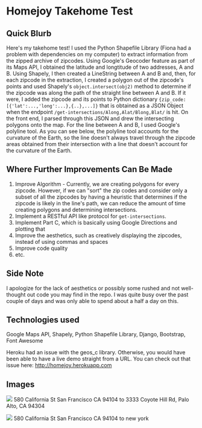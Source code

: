 Homejoy Takehome Test
=======

Quick Blurb
-------
Here's my takehome test! I used the Python Shapefile Library (Fiona had a problem with dependencies on my computer)
to extract information from the zipped archive of zipcodes. Using Google's Geocoder feature as part of its Maps API, I obtained the
latitude and longtitude of two addresses, A and B. Using Shapely, I then created a LineString between A and B and, then, for
each zipcode in the extraction, I created a polygon out of the zipcode's points and used Shapely's ```object.intersect(obj2)``` method
to determine if the zipcode was along the path of the straight line between A and B. If it were, I added the zipcode and its points
to Python dictionary ```{zip_code: [{'lat':...,'long':...},{..},...]}``` that is obtained as a JSON Object when the endpoint
```/get-intersections/Along,Alat/Blong,Blat/``` is hit. On the front end, I parsed through this JSON and drew the intersecting
polygons onto the map. For the line between A and B, I used Google's polyline tool. As you can see below, the polyline tool
accounts for the curvature of the Earth, so the line doesn't always travel through the zipcode areas obtained from their
intersection with a line that doesn't account for the curvature of the Earth.

Where Further Improvements Can Be Made
-------
1. Improve Algorithm - Currently, we are creating polygons for every zipcode. However, if we can "sort" the zip codes and consider only a subset of all the zipcodes by having a heuristic that determines if the zipcode is likely in the line's path, we can reduce the amount of time creating polygons and determining intersections.
2. Implement a RESTful API like protocol for ```get-intersections```.
3. Implement Part C, which is basically using Google Directions and plotting that
4. Improve the aesthetics, such as creatively displaying the zipcodes, instead of using commas and spaces
5. Improve code quality
6. etc.

Side Note
---------
I apologize for the lack of aesthetics or possibly some rushed and not well-thought out code you may find in the repo. I was quite busy
over the past couple of days and was only able to spend about a half a day on this.

Technologies used
-----
Google Maps API, Shapely, Python Shapefile Library, Django, Bootstrap, Font Awesome

Heroku had an issue with the geos_c library. Otherwise, you would have been able to have a live demo straight from a URL. You can check out that issue here: http://homejoy.herokuapp.com

Images
-----
![](https://github.com/briansudo/homejoy/blob/master/ex1.png)
580 California St San Francisco CA 94104 to 3333 Coyote Hill Rd, Palo Alto, CA 94304

![](https://github.com/briansudo/homejoy/blob/master/ex2.png)
580 California St San Francisco CA 94104 to new york

